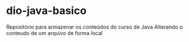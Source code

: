 # dio-java-basico
Repositório para armazenar os conteúdos do curso de Java 
Alterando o conteudo de um arquivo de forma local